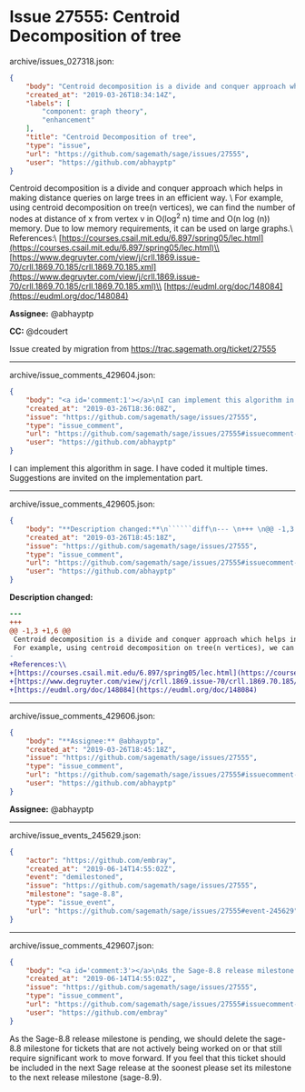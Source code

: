 # Issue 27555: Centroid Decomposition of tree

archive/issues_027318.json:
```json
{
    "body": "Centroid decomposition is a divide and conquer approach which helps in making distance queries on large trees in an efficient way. \\\\\nFor example, using centroid decomposition on tree(n vertices), we can find the number of nodes at distance of x from vertex v in O(log<sup>2</sup> n) time and O(n log (n)) memory. Due to low memory requirements, it can be used on large graphs.\\\\\nReferences:\\\\\n[https://courses.csail.mit.edu/6.897/spring05/lec.html](https://courses.csail.mit.edu/6.897/spring05/lec.html)\\\\\n[https://www.degruyter.com/view/j/crll.1869.issue-70/crll.1869.70.185/crll.1869.70.185.xml](https://www.degruyter.com/view/j/crll.1869.issue-70/crll.1869.70.185/crll.1869.70.185.xml)\\\\\n[https://eudml.org/doc/148084](https://eudml.org/doc/148084)\n\n**Assignee:** @abhayptp\n\n**CC:**  @dcoudert\n\nIssue created by migration from https://trac.sagemath.org/ticket/27555\n\n",
    "created_at": "2019-03-26T18:34:14Z",
    "labels": [
        "component: graph theory",
        "enhancement"
    ],
    "title": "Centroid Decomposition of tree",
    "type": "issue",
    "url": "https://github.com/sagemath/sage/issues/27555",
    "user": "https://github.com/abhayptp"
}
```
Centroid decomposition is a divide and conquer approach which helps in making distance queries on large trees in an efficient way. \\
For example, using centroid decomposition on tree(n vertices), we can find the number of nodes at distance of x from vertex v in O(log<sup>2</sup> n) time and O(n log (n)) memory. Due to low memory requirements, it can be used on large graphs.\\
References:\\
[https://courses.csail.mit.edu/6.897/spring05/lec.html](https://courses.csail.mit.edu/6.897/spring05/lec.html)\\
[https://www.degruyter.com/view/j/crll.1869.issue-70/crll.1869.70.185/crll.1869.70.185.xml](https://www.degruyter.com/view/j/crll.1869.issue-70/crll.1869.70.185/crll.1869.70.185.xml)\\
[https://eudml.org/doc/148084](https://eudml.org/doc/148084)

**Assignee:** @abhayptp

**CC:**  @dcoudert

Issue created by migration from https://trac.sagemath.org/ticket/27555





---

archive/issue_comments_429604.json:
```json
{
    "body": "<a id='comment:1'></a>\nI can implement this algorithm in sage. I have coded it multiple times. Suggestions are invited on the implementation part.",
    "created_at": "2019-03-26T18:36:08Z",
    "issue": "https://github.com/sagemath/sage/issues/27555",
    "type": "issue_comment",
    "url": "https://github.com/sagemath/sage/issues/27555#issuecomment-429604",
    "user": "https://github.com/abhayptp"
}
```

<a id='comment:1'></a>
I can implement this algorithm in sage. I have coded it multiple times. Suggestions are invited on the implementation part.



---

archive/issue_comments_429605.json:
```json
{
    "body": "**Description changed:**\n``````diff\n--- \n+++ \n@@ -1,3 +1,6 @@\n Centroid decomposition is a divide and conquer approach which helps in making distance queries on large trees in an efficient way. \\\\\n For example, using centroid decomposition on tree(n vertices), we can find the number of nodes at distance of x from vertex v in O(log<sup>2</sup> n) time and O(n log (n)) memory. Due to low memory requirements, it can be used on large graphs.\\\\\n-\n+References:\\\\\n+[https://courses.csail.mit.edu/6.897/spring05/lec.html](https://courses.csail.mit.edu/6.897/spring05/lec.html)\\\\\n+[https://www.degruyter.com/view/j/crll.1869.issue-70/crll.1869.70.185/crll.1869.70.185.xml](https://www.degruyter.com/view/j/crll.1869.issue-70/crll.1869.70.185/crll.1869.70.185.xml)\\\\\n+[https://eudml.org/doc/148084](https://eudml.org/doc/148084)\n``````\n",
    "created_at": "2019-03-26T18:45:18Z",
    "issue": "https://github.com/sagemath/sage/issues/27555",
    "type": "issue_comment",
    "url": "https://github.com/sagemath/sage/issues/27555#issuecomment-429605",
    "user": "https://github.com/abhayptp"
}
```

**Description changed:**
``````diff
--- 
+++ 
@@ -1,3 +1,6 @@
 Centroid decomposition is a divide and conquer approach which helps in making distance queries on large trees in an efficient way. \\
 For example, using centroid decomposition on tree(n vertices), we can find the number of nodes at distance of x from vertex v in O(log<sup>2</sup> n) time and O(n log (n)) memory. Due to low memory requirements, it can be used on large graphs.\\
-
+References:\\
+[https://courses.csail.mit.edu/6.897/spring05/lec.html](https://courses.csail.mit.edu/6.897/spring05/lec.html)\\
+[https://www.degruyter.com/view/j/crll.1869.issue-70/crll.1869.70.185/crll.1869.70.185.xml](https://www.degruyter.com/view/j/crll.1869.issue-70/crll.1869.70.185/crll.1869.70.185.xml)\\
+[https://eudml.org/doc/148084](https://eudml.org/doc/148084)
``````




---

archive/issue_comments_429606.json:
```json
{
    "body": "**Assignee:** @abhayptp",
    "created_at": "2019-03-26T18:45:18Z",
    "issue": "https://github.com/sagemath/sage/issues/27555",
    "type": "issue_comment",
    "url": "https://github.com/sagemath/sage/issues/27555#issuecomment-429606",
    "user": "https://github.com/abhayptp"
}
```

**Assignee:** @abhayptp



---

archive/issue_events_245629.json:
```json
{
    "actor": "https://github.com/embray",
    "created_at": "2019-06-14T14:55:02Z",
    "event": "demilestoned",
    "issue": "https://github.com/sagemath/sage/issues/27555",
    "milestone": "sage-8.8",
    "type": "issue_event",
    "url": "https://github.com/sagemath/sage/issues/27555#event-245629"
}
```



---

archive/issue_comments_429607.json:
```json
{
    "body": "<a id='comment:3'></a>\nAs the Sage-8.8 release milestone is pending, we should delete the sage-8.8 milestone for tickets that are not actively being worked on or that still require significant work to move forward.  If you feel that this ticket should be included in the next Sage release at the soonest please set its milestone to the next release milestone (sage-8.9).",
    "created_at": "2019-06-14T14:55:02Z",
    "issue": "https://github.com/sagemath/sage/issues/27555",
    "type": "issue_comment",
    "url": "https://github.com/sagemath/sage/issues/27555#issuecomment-429607",
    "user": "https://github.com/embray"
}
```

<a id='comment:3'></a>
As the Sage-8.8 release milestone is pending, we should delete the sage-8.8 milestone for tickets that are not actively being worked on or that still require significant work to move forward.  If you feel that this ticket should be included in the next Sage release at the soonest please set its milestone to the next release milestone (sage-8.9).
